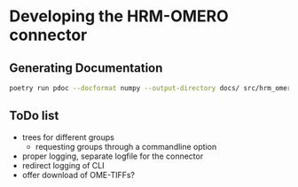 # Developing the HRM-OMERO connector

## Generating Documentation

```bash
poetry run pdoc --docformat numpy --output-directory docs/ src/hrm_omero/
```

## ToDo list

- trees for different groups
  - requesting groups through a commandline option
- proper logging, separate logfile for the connector
- redirect logging of CLI
- offer download of OME-TIFFs?
